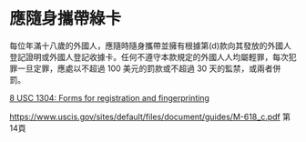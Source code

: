 應隨身攜帶綠卡
============

每位年滿十八歲的外國人，應隨時隨身攜帶並擁有根據第(d)款向其發放的外國人登記證明或外國人登記收據卡。任何不遵守本款規定的外國人人均屬輕罪，每次犯罪一旦定罪，應處以不超過 100 美元的罰款或不超過 30 天的監禁，或兩者併罰。

[8 USC 1304: Forms for registration and fingerprinting](https://uscode.house.gov/view.xhtml?req=granuleid:USC-prelim-title8-section1304&num=0&edition=prelim)

https://www.uscis.gov/sites/default/files/document/guides/M-618_c.pdf 第14頁
